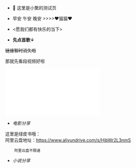 - 🌱  这里是小繁的测试页
-  早安 午安 晚安 >>>>❤猫猫❤
  
- <愿我们都有快乐的当下>

- **先点首歌↓**

~~链接暂时消失啦~~

那就先看段视频好啦
<iframe src="//player.bilibili.com/player.html?aid=640355912&bvid=BV1sY4y1W7qJ&cid=566687710&page=1" scrolling="no" border="0" frameborder="no" framespacing="0" allowfullscreen="true"> </iframe>


- *电影分享*

这里是绿皮书哦：    
        阿里云盘地址：<https://www.aliyundrive.com/s/HjbWr2L3nmS>
        
        阿里云盘不限速
- *小说分享*


